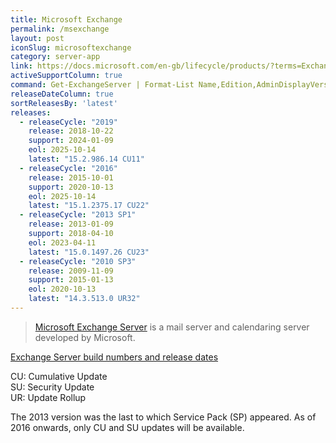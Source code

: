 ```yaml
---
title: Microsoft Exchange
permalink: /msexchange
layout: post
iconSlug: microsoftexchange
category: server-app
link: https://docs.microsoft.com/en-gb/lifecycle/products/?terms=Exchange%20Server
activeSupportColumn: true
command: Get-ExchangeServer | Format-List Name,Edition,AdminDisplayVersion
releaseDateColumn: true
sortReleasesBy: 'latest'
releases:
  - releaseCycle: "2019"
    release: 2018-10-22
    support: 2024-01-09
    eol: 2025-10-14
    latest: "15.2.986.14 CU11"
  - releaseCycle: "2016"
    release: 2015-10-01
    support: 2020-10-13
    eol: 2025-10-14
    latest: "15.1.2375.17 CU22"
  - releaseCycle: "2013 SP1"
    release: 2013-01-09
    support: 2018-04-10
    eol: 2023-04-11
    latest: "15.0.1497.26 CU23"
  - releaseCycle: "2010 SP3"
    release: 2009-11-09
    support: 2015-01-13
    eol: 2020-10-13
    latest: "14.3.513.0 UR32"
---
```


> [Microsoft Exchange Server](https://en.wikipedia.org/wiki/Microsoft_Exchange_Server) is a mail server and calendaring server developed by Microsoft.

[Exchange Server build numbers and release dates](https://docs.microsoft.com/en-us/exchange/new-features/build-numbers-and-release-dates)

CU: Cumulative Update  
SU: Security Update  
UR: Update Rollup

The 2013 version was the last to which Service Pack (SP) appeared. As of 2016 onwards, only CU and SU updates will be available.
